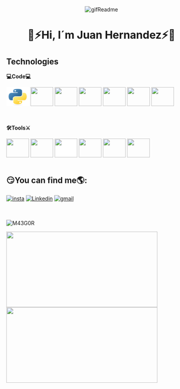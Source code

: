 <div id="header" align="center">
    <img src="https://github.com/M43G0R/M43G0R/assets/146624249/32920145-6085-476b-81cc-864600736a37" alt="gifReadme" width="400">
    <h1 align="center">🚀⚡Hi, I´m Juan Hernandez⚡🚀</h1>
</div>

<div id="technologies" class="technologies">
    <h2>Technologies</h2>
    <p><b>💻Code💻</b></p>
    <img align="center" alt="Rafa-Python" height="50" width="60" src="https://raw.githubusercontent.com/devicons/devicon/master/icons/python/python-original.svg">
    <img align="center" height="50" width="60" src="https://cdn.jsdelivr.net/gh/devicons/devicon/icons/javascript/javascript-original.svg" />
    <img align="center" height="50" width="60" src="https://cdn.jsdelivr.net/gh/devicons/devicon/icons/csharp/csharp-original.svg" />          
    <img align="center" height="50" width="60" src="https://cdn.jsdelivr.net/gh/devicons/devicon/icons/html5/html5-original.svg" />
    <img align="center" height="50" width="60" src="https://cdn.jsdelivr.net/gh/devicons/devicon/icons/css3/css3-original.svg" />
    <img align="center" height="50" width="60" src="https://cdn.jsdelivr.net/gh/devicons/devicon/icons/typescript/typescript-original.svg" />
    <img align="center" height="50" width="60" src="https://cdn.jsdelivr.net/gh/devicons/devicon/icons/cplusplus/cplusplus-original.svg" />
    <br>
    <br>
    <br><p><b>🛠️Tools⚔️</b></p>
    <img align="center" height="50" width="60" src="https://cdn.jsdelivr.net/gh/devicons/devicon/icons/numpy/numpy-original.svg" />
    <img align="center" height="50" width="60" src="https://cdn.jsdelivr.net/gh/devicons/devicon/icons/pandas/pandas-original.svg" />
    <img align="center" height="50" width="60" style="background: white; " src="https://cdn.jsdelivr.net/gh/devicons/devicon/icons/flask/flask-original.svg" />      
    <img align="center" height="50" width="60" src="https://cdn.jsdelivr.net/gh/devicons/devicon/icons/nodejs/nodejs-original.svg" />
    <img align="center" height="50" width="60" src="https://cdn.jsdelivr.net/gh/devicons/devicon/icons/sass/sass-original.svg" />
    <img align="center" height="50" width="60" src="https://cdn.jsdelivr.net/gh/devicons/devicon/icons/nestjs/nestjs-plain.svg" />
    <br>
    <br>
</div>
<div id="findme">
    <h2>😏You can find me🌎:</h2>
    <a href="https://www.instagram.com/ju4n_hd3z_/"><img align="center" width="120" alt="insta" src="https://img.shields.io/badge/Instagram-E4405F?style=for-the-badge&logo=instagram&logoColor=white"/></a>
    <a href="https://www.linkedin.com/in/juan-josé-hernández-acosta-64701a1b4/"><img align="center" width="120" alt="Linkedin" src="https://img.shields.io/badge/LinkedIn-0077B5?style=for-the-badge&logo=linkedin&logoColor=white"/></a>
    <a href="mailto:ing.juanjhdeza@gmail.com"><img align="center" width="120" alt="gmail" src="https://img.shields.io/badge/Gmail-D14836?style=for-the-badge&logo=gmail&logoColor=white"/></a>
</div>
<br>
<br>
<p align="left"> <img src="https://komarev.com/ghpvc/?username=M43G0R&label=Profile%20views&color=8c00c2&style=flat" alt="M43G0R" /></p>
<div>
    <img src="https://github-readme-stats.vercel.app/api?username=M43G0R&show_icons=true&bg&theme=dracula" width="400" height="200" align="center"/>
    <img src="https://github-readme-stats.vercel.app/api/top-langs/?username=M43G0R&layout=compact&langs_count=16&theme=dracula" height="200" width="400" align="center"/>
</div>
